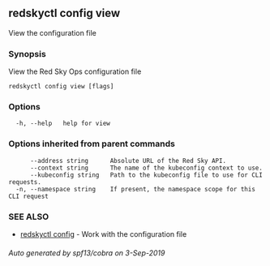 ## redskyctl config view

View the configuration file

### Synopsis

View the Red Sky Ops configuration file

```
redskyctl config view [flags]
```

### Options

```
  -h, --help   help for view
```

### Options inherited from parent commands

```
      --address string      Absolute URL of the Red Sky API.
      --context string      The name of the kubeconfig context to use.
      --kubeconfig string   Path to the kubeconfig file to use for CLI requests.
  -n, --namespace string    If present, the namespace scope for this CLI request
```

### SEE ALSO

* [redskyctl config](redskyctl_config.md)	 - Work with the configuration file

###### Auto generated by spf13/cobra on 3-Sep-2019
